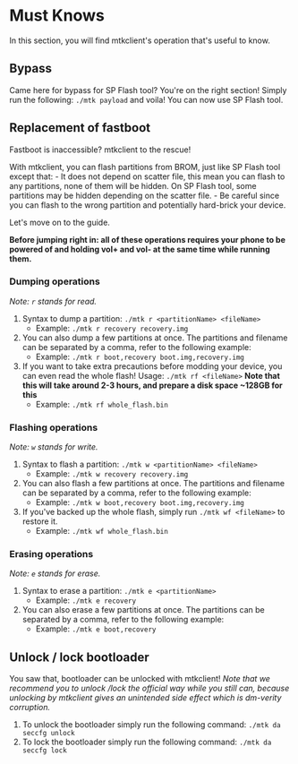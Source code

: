 # Must Knows
In this section, you will find mtkclient's operation that's useful to know.

## Bypass
Came here for bypass for SP Flash tool? You're on the right section!
Simply run the following: `./mtk payload` and voila! You can now use SP Flash tool.

## Replacement of fastboot
Fastboot is inaccessible? mtkclient to the rescue!

With mtkclient, you can flash partitions from BROM, just like SP Flash tool except that:
    - It does not depend on scatter file, this mean you can flash to any partitions, none of them will be hidden. On SP Flash tool, some partitions may be hidden depending on the scatter file.
    - Be careful since you can flash to the wrong partition and potentially hard-brick your device.

Let's move on to the guide.

**Before jumping right in: all of these operations requires your phone to be powered of and holding vol+ and vol- at the same time while running them.**

### Dumping operations
*Note: `r` stands for read.*
1. Syntax to dump a partition: `./mtk r <partitionName> <fileName>`
    - Example: `./mtk r recovery recovery.img`
2. You can also dump a few partitions at once. The partitions and filename can be separated by a comma, refer to the following example:
    - Example: `./mtk r boot,recovery boot.img,recovery.img`
3. If you want to take extra precautions before modding your device, you can even read the whole flash! Usage: `./mtk rf <fileName>` **Note that this will take around 2-3 hours, and prepare a disk space ~128GB for this**
    - Example: `./mtk rf whole_flash.bin`

### Flashing operations
*Note: `w` stands for write.*
1. Syntax to flash a partition: `./mtk w <partitionName> <fileName>`
    - Example: `./mtk w recovery recovery.img`
2. You can also flash a few partitions at once. The partitions and filename can be separated by a comma, refer to the following example:
    - Example: `./mtk w boot,recovery boot.img,recovery.img`
3. If you've backed up the whole flash, simply run `./mtk wf <fileName>` to restore it.
    - Example: `./mtk wf whole_flash.bin`

### Erasing operations
*Note: `e` stands for erase.*
1. Syntax to erase a partition: `./mtk e <partitionName>`
    - Example: `./mtk e recovery`
2. You can also erase a few partitions at once. The partitions can be separated by a comma, refer to the following example:
    - Example: `./mtk e boot,recovery`

## Unlock / lock bootloader
You saw that, bootloader can be unlocked with mtkclient!
*Note that we recommend you to unlock /lock the official way while you still can, because unlocking by mtkclient gives an unintended side effect which is dm-verity corruption.*

1. To unlock the bootloader simply run the following command:
`./mtk da seccfg unlock`
2. To lock the bootloader simply run the following command:
`./mtk da seccfg lock`
